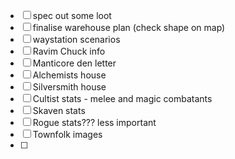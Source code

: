 - [ ] spec out some loot
- [ ] finalise warehouse plan (check shape on map)
- [ ] waystation scenarios
- [ ] Ravim Chuck info
- [ ] Manticore den letter
- [ ] Alchemists house
- [ ] Silversmith house
- [ ] Cultist stats - melee and magic combatants
- [ ] Skaven stats
- [ ] Rogue stats??? less important
- [ ] Townfolk images
- [ ] 